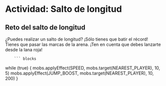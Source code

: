# Actividad: Salto de longitud

## Reto del salto de longitud

¿Puedes realizar un salto de longitud? ¡Sólo tienes que batir el récord! Tienes que pasar las marcas de la arena. ¡Ten en cuenta que debes lanzarte desde la lana roja!

````
    ``` blocks
````

while (true) {
mobs.applyEffect(SPEED, mobs.target(NEAREST_PLAYER), 10, 5)
mobs.applyEffect(JUMP_BOOST, mobs.target(NEAREST_PLAYER), 10, 200)
}

```
```